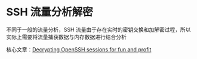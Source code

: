 # SSH 流量分析解密

不同于一般的流量分析，SSH 流量由于存在实时的密钥交换和加解密过程，所以实际上需要将流量捕获数据与内存数据进行结合分析

核心文章：[Decrypting OpenSSH sessions for fun and profit](https://blog.fox-it.com/2020/11/11/decrypting-openssh-sessions-for-fun-and-profit/)